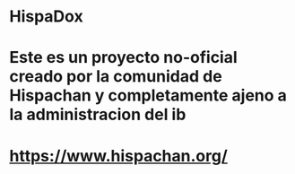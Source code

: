 # HispaDox
# Este es un proyecto no-oficial creado por la comunidad de Hispachan y completamente ajeno a la administracion del ib
# https://www.hispachan.org/
